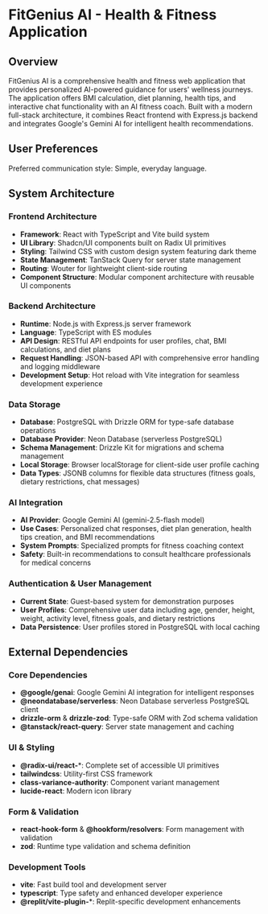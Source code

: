 # FitGenius AI - Health & Fitness Application

## Overview

FitGenius AI is a comprehensive health and fitness web application that provides personalized AI-powered guidance for users' wellness journeys. The application offers BMI calculation, diet planning, health tips, and interactive chat functionality with an AI fitness coach. Built with a modern full-stack architecture, it combines React frontend with Express.js backend and integrates Google's Gemini AI for intelligent health recommendations.

## User Preferences

Preferred communication style: Simple, everyday language.

## System Architecture

### Frontend Architecture
- **Framework**: React with TypeScript and Vite build system
- **UI Library**: Shadcn/UI components built on Radix UI primitives
- **Styling**: Tailwind CSS with custom design system featuring dark theme
- **State Management**: TanStack Query for server state management
- **Routing**: Wouter for lightweight client-side routing
- **Component Structure**: Modular component architecture with reusable UI components

### Backend Architecture
- **Runtime**: Node.js with Express.js server framework
- **Language**: TypeScript with ES modules
- **API Design**: RESTful API endpoints for user profiles, chat, BMI calculations, and diet plans
- **Request Handling**: JSON-based API with comprehensive error handling and logging middleware
- **Development Setup**: Hot reload with Vite integration for seamless development experience

### Data Storage
- **Database**: PostgreSQL with Drizzle ORM for type-safe database operations
- **Database Provider**: Neon Database (serverless PostgreSQL)
- **Schema Management**: Drizzle Kit for migrations and schema management
- **Local Storage**: Browser localStorage for client-side user profile caching
- **Data Types**: JSONB columns for flexible data structures (fitness goals, dietary restrictions, chat messages)

### AI Integration
- **AI Provider**: Google Gemini AI (gemini-2.5-flash model)
- **Use Cases**: Personalized chat responses, diet plan generation, health tips creation, and BMI recommendations
- **System Prompts**: Specialized prompts for fitness coaching context
- **Safety**: Built-in recommendations to consult healthcare professionals for medical concerns

### Authentication & User Management
- **Current State**: Guest-based system for demonstration purposes
- **User Profiles**: Comprehensive user data including age, gender, height, weight, activity level, fitness goals, and dietary restrictions
- **Data Persistence**: User profiles stored in PostgreSQL with local caching

## External Dependencies

### Core Dependencies
- **@google/genai**: Google Gemini AI integration for intelligent responses
- **@neondatabase/serverless**: Neon Database serverless PostgreSQL client
- **drizzle-orm** & **drizzle-zod**: Type-safe ORM with Zod schema validation
- **@tanstack/react-query**: Server state management and caching

### UI & Styling
- **@radix-ui/react-***: Complete set of accessible UI primitives
- **tailwindcss**: Utility-first CSS framework
- **class-variance-authority**: Component variant management
- **lucide-react**: Modern icon library

### Form & Validation
- **react-hook-form** & **@hookform/resolvers**: Form management with validation
- **zod**: Runtime type validation and schema definition

### Development Tools
- **vite**: Fast build tool and development server
- **typescript**: Type safety and enhanced developer experience
- **@replit/vite-plugin-***: Replit-specific development enhancements